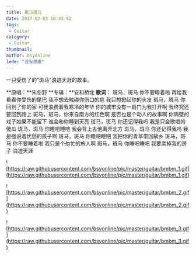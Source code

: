 ```yaml
---
title: 斑马斑马
date: 2017-02-03 16:43:52
tags:
 - Guitar
category: 
 - Guitar
thumbnail: 
author: bsyonline
lede: "没有摘要"
---
```


一只受伤了的“斑马”浪迹天涯的故事。

<!-- more -->
**原唱：**宋冬野
**专辑：**安和桥北
**歌词：**
斑马，斑马 你不要睡着啦
再给我看看你受伤的尾巴
我不想去触碰你伤口的疤
我只想掀起你的头发
斑马，斑马 你回到了你的家
可我浪费着我寒冷的年华
你的城市没有一扇门为我打开啊
我终究还要回到路上
斑马，斑马，你来自南方的红色啊
是否也是个动人的故事啊
你隔壁的戏子如果不能留下
谁会和你睡到天亮
斑马，斑马 你还记得我吗
我是只会歌唱的傻瓜
斑马，斑马 你睡吧睡吧
我会背上吉他离开北方
斑马，斑马 你还记得我吗
我是强说着忧愁的孩子啊
斑马，斑马 你睡吧睡吧
我把你的青草带回故乡
斑马，斑马 你不要睡着啦
我只是个匆忙的旅人啊
斑马，斑马 你睡吧睡吧
我要卖掉我的房子
浪迹天涯


![https://raw.githubusercontent.com/bsyonline/pic/master/guitar/bmbm_1.gif](https://raw.githubusercontent.com/bsyonline/pic/master/guitar/bmbm_1.gif)

![https://raw.githubusercontent.com/bsyonline/pic/master/guitar/bmbm_2.gif](https://raw.githubusercontent.com/bsyonline/pic/master/guitar/bmbm_2.gif)

![https://raw.githubusercontent.com/bsyonline/pic/master/guitar/bmbm_3.gif](https://raw.githubusercontent.com/bsyonline/pic/master/guitar/bmbm_3.gif)
